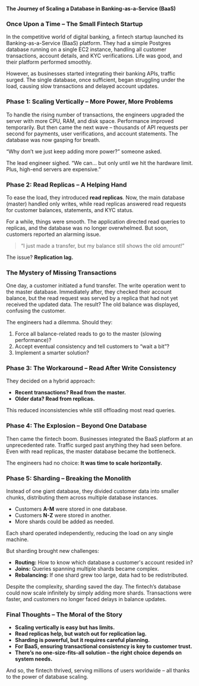 **The Journey of Scaling a Database in Banking-as-a-Service (BaaS)**

### **Once Upon a Time – The Small Fintech Startup**

In the competitive world of digital banking, a fintech startup launched its Banking-as-a-Service (BaaS) platform. They had a simple Postgres database running on a single EC2 instance, handling all customer transactions, account details, and KYC verifications. Life was good, and their platform performed smoothly.

However, as businesses started integrating their banking APIs, traffic surged. The single database, once sufficient, began struggling under the load, causing slow transactions and delayed account updates.

### **Phase 1: Scaling Vertically – More Power, More Problems**

To handle the rising number of transactions, the engineers upgraded the server with more CPU, RAM, and disk space. Performance improved temporarily. But then came the next wave – thousands of API requests per second for payments, user verifications, and account statements. The database was now gasping for breath.

“Why don’t we just keep adding more power?” someone asked.

The lead engineer sighed. “We can… but only until we hit the hardware limit. Plus, high-end servers are expensive.”

### **Phase 2: Read Replicas – A Helping Hand**

To ease the load, they introduced **read replicas**. Now, the main database (master) handled only writes, while read replicas answered read requests for customer balances, statements, and KYC status.

For a while, things were smooth. The application directed read queries to replicas, and the database was no longer overwhelmed. But soon, customers reported an alarming issue.

> “I just made a transfer, but my balance still shows the old amount!”

The issue? **Replication lag.**

### **The Mystery of Missing Transactions**

One day, a customer initiated a fund transfer. The write operation went to the master database. Immediately after, they checked their account balance, but the read request was served by a replica that had not yet received the updated data. The result? The old balance was displayed, confusing the customer.

The engineers had a dilemma. Should they:

1. Force all balance-related reads to go to the master (slowing performance)?
2. Accept eventual consistency and tell customers to “wait a bit”?
3. Implement a smarter solution?

### **Phase 3: The Workaround – Read After Write Consistency**

They decided on a hybrid approach:

- **Recent transactions? Read from the master.**
- **Older data? Read from replicas.**

This reduced inconsistencies while still offloading most read queries.

### **Phase 4: The Explosion – Beyond One Database**

Then came the fintech boom. Businesses integrated the BaaS platform at an unprecedented rate. Traffic surged past anything they had seen before. Even with read replicas, the master database became the bottleneck.

The engineers had no choice: **It was time to scale horizontally.**

### **Phase 5: Sharding – Breaking the Monolith**

Instead of one giant database, they divided customer data into smaller chunks, distributing them across multiple database instances.

- Customers **A-M** were stored in one database.
- Customers **N-Z** were stored in another.
- More shards could be added as needed.

Each shard operated independently, reducing the load on any single machine.

But sharding brought new challenges:

- **Routing:** How to know which database a customer's account resided in?
- **Joins:** Queries spanning multiple shards became complex.
- **Rebalancing:** If one shard grew too large, data had to be redistributed.

Despite the complexity, sharding saved the day. The fintech’s database could now scale infinitely by simply adding more shards. Transactions were faster, and customers no longer faced delays in balance updates.

### **Final Thoughts – The Moral of the Story**

- **Scaling vertically is easy but has limits.**
- **Read replicas help, but watch out for replication lag.**
- **Sharding is powerful, but it requires careful planning.**
- **For BaaS, ensuring transactional consistency is key to customer trust.**
- **There’s no one-size-fits-all solution – the right choice depends on system needs.**

And so, the fintech thrived, serving millions of users worldwide – all thanks to the power of database scaling.

